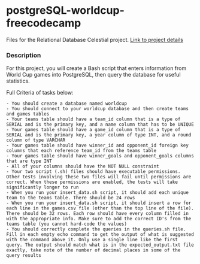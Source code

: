 # postgreSQL-worldcup-freecodecamp
Files for the Relational Database Celestial project.
[Link to project details](https://www.freecodecamp.org/learn/relational-database/build-a-world-cup-database-project/build-a-world-cup-database)

### Description

For this project, you will create a Bash script that enters information from World Cup games into PostgreSQL, then query the database for useful statistics.

Full Criteria of tasks below:

    - You should create a database named worldcup
    - You should connect to your worldcup database and then create teams and games tables
    - Your teams table should have a team_id column that is a type of SERIAL and is the primary key, and a name column that has to be UNIQUE
    - Your games table should have a game_id column that is a type of SERIAL and is the primary key, a year column of type INT, and a round column of type VARCHAR
    - Your games table should have winner_id and opponent_id foreign key columns that each reference team_id from the teams table
    - Your games table should have winner_goals and opponent_goals columns that are type INT
    - All of your columns should have the NOT NULL constraint
    - Your two script (.sh) files should have executable permissions. Other tests involving these two files will fail until permissions are correct. When these permissions are enabled, the tests will take significantly longer to run
    - When you run your insert_data.sh script, it should add each unique team to the teams table. There should be 24 rows
    - When you run your insert_data.sh script, it should insert a row for each line in the games.csv file (other than the top line of the file). There should be 32 rows. Each row should have every column filled in with the appropriate info. Make sure to add the correct ID's from the teams table (you cannot hard-code the values)
    - You should correctly complete the queries in the queries.sh file. Fill in each empty echo command to get the output of what is suggested with the command above it. Only use a single line like the first query. The output should match what is in the expected_output.txt file exactly, take note of the number of decimal places in some of the query results
